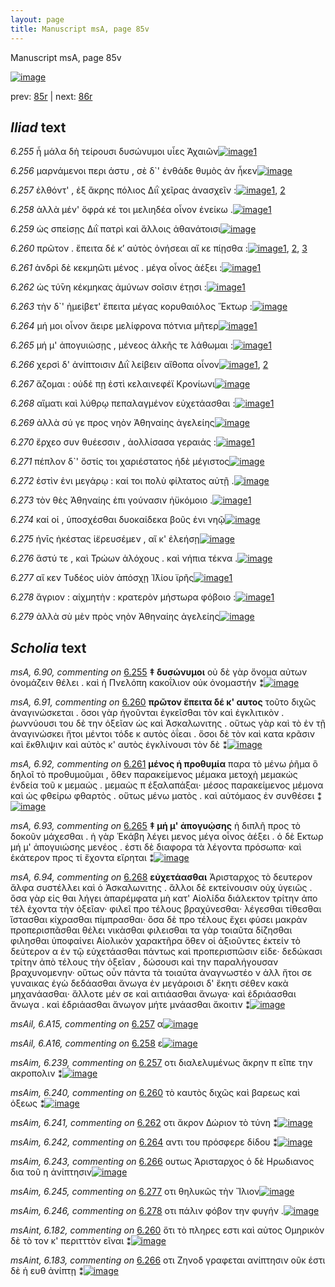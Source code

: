 ```yaml
---
layout: page
title: Manuscript msA, page 85v
---
```


Manuscript msA, page 85v

[![image](http://www.homermultitext.org/iipsrv?OBJ=IIP,1.0&FIF=/project/homer/pyramidal/deepzoom/hmt/vaimg/2017a/VA085VN_0588.tif&WID=100&CVT=JPEG)](http://www.homermultitext.org/ict2/?urn=urn:cite2:hmt:vaimg.2017a:VA085VN_0588)

prev:  [85r](../85r/) | next:  [86r](../86r/)

## *Iliad* text

*6.255* <a id="6.255"/> ἦ μάλα δὴ τείρουσι δυσώνυμοι υἷες Ἀχαιῶν[![image](http://www.homermultitext.org/iipsrv?OBJ=IIP,1.0&FIF=/project/homer/pyramidal/deepzoom/hmt/vaimg/2017a/VA085VN_0588.tif&RGN=0.435,0.2246,0.421,0.0301&WID=1000&CVT=JPEG)](http://www.homermultitext.org/ict2/?urn=urn:cite2:hmt:vaimg.2017a:VA085VN_0588@0.435,0.2246,0.421,0.0301)[1](#msA_6.90)

*6.256* <a id="6.256"/> μαρνάμενοι περι άστυ , σὲ δ`' ἐνθάδε θυμὸς ἀν ἧκεν[![image](http://www.homermultitext.org/iipsrv?OBJ=IIP,1.0&FIF=/project/homer/pyramidal/deepzoom/hmt/vaimg/2017a/VA085VN_0588.tif&RGN=0.434,0.2464,0.448,0.0301&WID=1000&CVT=JPEG)](http://www.homermultitext.org/ict2/?urn=urn:cite2:hmt:vaimg.2017a:VA085VN_0588@0.434,0.2464,0.448,0.0301)

*6.257* <a id="6.257"/> ἐλθόντ' , ἐξ ἄκρης πόλιος Διῒ χεῖρας ἀνασχεῖν :[![image](http://www.homermultitext.org/iipsrv?OBJ=IIP,1.0&FIF=/project/homer/pyramidal/deepzoom/hmt/vaimg/2017a/VA085VN_0588.tif&RGN=0.433,0.266,0.448,0.0301&WID=1000&CVT=JPEG)](http://www.homermultitext.org/ict2/?urn=urn:cite2:hmt:vaimg.2017a:VA085VN_0588@0.433,0.266,0.448,0.0301)[1](#msAil_6.A15), [2](#msAim_6.239)

*6.258* <a id="6.258"/> ἀλλὰ μέν' ὄφρά κέ τοι μελιηδέα οἶνον ἐνείκω .[![image](http://www.homermultitext.org/iipsrv?OBJ=IIP,1.0&FIF=/project/homer/pyramidal/deepzoom/hmt/vaimg/2017a/VA085VN_0588.tif&RGN=0.433,0.284,0.448,0.0301&WID=1000&CVT=JPEG)](http://www.homermultitext.org/ict2/?urn=urn:cite2:hmt:vaimg.2017a:VA085VN_0588@0.433,0.284,0.448,0.0301)[1](#msAil_6.A16)

*6.259* <a id="6.259"/> ὡς σπείσῃς Διῒ πατρὶ καὶ ἄλλοις ἀθανάτοισι[![image](http://www.homermultitext.org/iipsrv?OBJ=IIP,1.0&FIF=/project/homer/pyramidal/deepzoom/hmt/vaimg/2017a/VA085VN_0588.tif&RGN=0.435,0.3028,0.448,0.0301&WID=1000&CVT=JPEG)](http://www.homermultitext.org/ict2/?urn=urn:cite2:hmt:vaimg.2017a:VA085VN_0588@0.435,0.3028,0.448,0.0301)

*6.260* <a id="6.260"/> πρῶτον . ἔπειτα δέ κ’ αὐτὸς ὀνήσεαι αἴ κε πίῃσθα :[![image](http://www.homermultitext.org/iipsrv?OBJ=IIP,1.0&FIF=/project/homer/pyramidal/deepzoom/hmt/vaimg/2017a/VA085VN_0588.tif&RGN=0.436,0.3216,0.448,0.0301&WID=1000&CVT=JPEG)](http://www.homermultitext.org/ict2/?urn=urn:cite2:hmt:vaimg.2017a:VA085VN_0588@0.436,0.3216,0.448,0.0301)[1](#msAim_6.240), [2](#msAint_6.182), [3](#msA_6.91)

*6.261* <a id="6.261"/> ἀνδρὶ δὲ κεκμηῶτι μένος . μέγα οἶνος ἀέξει :[![image](http://www.homermultitext.org/iipsrv?OBJ=IIP,1.0&FIF=/project/homer/pyramidal/deepzoom/hmt/vaimg/2017a/VA085VN_0588.tif&RGN=0.432,0.3411,0.448,0.0301&WID=1000&CVT=JPEG)](http://www.homermultitext.org/ict2/?urn=urn:cite2:hmt:vaimg.2017a:VA085VN_0588@0.432,0.3411,0.448,0.0301)[1](#msA_6.92)

*6.262* <a id="6.262"/> ὡς τύ̄νη κέκμηκας ἀμύνων σοῖσιν έτῃσι :[![image](http://www.homermultitext.org/iipsrv?OBJ=IIP,1.0&FIF=/project/homer/pyramidal/deepzoom/hmt/vaimg/2017a/VA085VN_0588.tif&RGN=0.431,0.3606,0.448,0.0301&WID=1000&CVT=JPEG)](http://www.homermultitext.org/ict2/?urn=urn:cite2:hmt:vaimg.2017a:VA085VN_0588@0.431,0.3606,0.448,0.0301)[1](#msAim_6.241)

*6.263* <a id="6.263"/> τὴν δ`' ἠμείβετ' ἔπειτα μέγας κορυθαιόλος Ἕκτωρ :[![image](http://www.homermultitext.org/iipsrv?OBJ=IIP,1.0&FIF=/project/homer/pyramidal/deepzoom/hmt/vaimg/2017a/VA085VN_0588.tif&RGN=0.442,0.3779,0.448,0.0301&WID=1000&CVT=JPEG)](http://www.homermultitext.org/ict2/?urn=urn:cite2:hmt:vaimg.2017a:VA085VN_0588@0.442,0.3779,0.448,0.0301)

*6.264* <a id="6.264"/> μή μοι οἶνον ἄειρε μελίφρονα πότνια μῆτερ[![image](http://www.homermultitext.org/iipsrv?OBJ=IIP,1.0&FIF=/project/homer/pyramidal/deepzoom/hmt/vaimg/2017a/VA085VN_0588.tif&RGN=0.44,0.3974,0.448,0.0301&WID=1000&CVT=JPEG)](http://www.homermultitext.org/ict2/?urn=urn:cite2:hmt:vaimg.2017a:VA085VN_0588@0.44,0.3974,0.448,0.0301)[1](#msAim_6.242)

*6.265* <a id="6.265"/> μή μ' ἀπογυιώσῃς , μένεος ἀλκῆς τε λάθωμαι :[![image](http://www.homermultitext.org/iipsrv?OBJ=IIP,1.0&FIF=/project/homer/pyramidal/deepzoom/hmt/vaimg/2017a/VA085VN_0588.tif&RGN=0.438,0.4185,0.448,0.0301&WID=1000&CVT=JPEG)](http://www.homermultitext.org/ict2/?urn=urn:cite2:hmt:vaimg.2017a:VA085VN_0588@0.438,0.4185,0.448,0.0301)[1](#msA_6.93)

*6.266* <a id="6.266"/> χερσὶ δ' ἀνίπτοισιν Διῒ λείβειν αἴθοπα οἶνον[![image](http://www.homermultitext.org/iipsrv?OBJ=IIP,1.0&FIF=/project/homer/pyramidal/deepzoom/hmt/vaimg/2017a/VA085VN_0588.tif&RGN=0.436,0.438,0.448,0.0301&WID=1000&CVT=JPEG)](http://www.homermultitext.org/ict2/?urn=urn:cite2:hmt:vaimg.2017a:VA085VN_0588@0.436,0.438,0.448,0.0301)[1](#msAim_6.243), [2](#msAint_6.183)

*6.267* <a id="6.267"/> ἅζομαι : οὐδέ πῃ ἐστὶ κελαινεφέϊ Κρονίωνι[![image](http://www.homermultitext.org/iipsrv?OBJ=IIP,1.0&FIF=/project/homer/pyramidal/deepzoom/hmt/vaimg/2017a/VA085VN_0588.tif&RGN=0.434,0.456,0.448,0.0301&WID=1000&CVT=JPEG)](http://www.homermultitext.org/ict2/?urn=urn:cite2:hmt:vaimg.2017a:VA085VN_0588@0.434,0.456,0.448,0.0301)

*6.268* <a id="6.268"/> αἵματι καὶ λύθρῳ πεπαλαγμένον εὐχετάασθαι :[![image](http://www.homermultitext.org/iipsrv?OBJ=IIP,1.0&FIF=/project/homer/pyramidal/deepzoom/hmt/vaimg/2017a/VA085VN_0588.tif&RGN=0.434,0.4748,0.448,0.0301&WID=1000&CVT=JPEG)](http://www.homermultitext.org/ict2/?urn=urn:cite2:hmt:vaimg.2017a:VA085VN_0588@0.434,0.4748,0.448,0.0301)[1](#msA_6.94)

*6.269* <a id="6.269"/> ἀλλὰ σύ γε προς νηὸν Ἀθηναίης ἀγελείης[![image](http://www.homermultitext.org/iipsrv?OBJ=IIP,1.0&FIF=/project/homer/pyramidal/deepzoom/hmt/vaimg/2017a/VA085VN_0588.tif&RGN=0.432,0.4966,0.448,0.0301&WID=1000&CVT=JPEG)](http://www.homermultitext.org/ict2/?urn=urn:cite2:hmt:vaimg.2017a:VA085VN_0588@0.432,0.4966,0.448,0.0301)

*6.270* <a id="6.270"/> ἔρχεο συν θυέεσσιν , ἀολλίσασα γεραιάς :[![image](http://www.homermultitext.org/iipsrv?OBJ=IIP,1.0&FIF=/project/homer/pyramidal/deepzoom/hmt/vaimg/2017a/VA085VN_0588.tif&RGN=0.428,0.5139,0.448,0.0301&WID=1000&CVT=JPEG)](http://www.homermultitext.org/ict2/?urn=urn:cite2:hmt:vaimg.2017a:VA085VN_0588@0.428,0.5139,0.448,0.0301)[1](#msAint_6.184)

*6.271* <a id="6.271"/> πέπλον δ`' ὅστίς τοι χαριέστατος ἠδὲ μέγιστος[![image](http://www.homermultitext.org/iipsrv?OBJ=IIP,1.0&FIF=/project/homer/pyramidal/deepzoom/hmt/vaimg/2017a/VA085VN_0588.tif&RGN=0.429,0.5297,0.448,0.0301&WID=1000&CVT=JPEG)](http://www.homermultitext.org/ict2/?urn=urn:cite2:hmt:vaimg.2017a:VA085VN_0588@0.429,0.5297,0.448,0.0301)

*6.272* <a id="6.272"/> ἐστὶν ἐνι μεγάρῳ : καί τοι πολὺ φίλτατος αὐτῇ .[![image](http://www.homermultitext.org/iipsrv?OBJ=IIP,1.0&FIF=/project/homer/pyramidal/deepzoom/hmt/vaimg/2017a/VA085VN_0588.tif&RGN=0.429,0.55,0.448,0.0301&WID=1000&CVT=JPEG)](http://www.homermultitext.org/ict2/?urn=urn:cite2:hmt:vaimg.2017a:VA085VN_0588@0.429,0.55,0.448,0.0301)

*6.273* <a id="6.273"/> τὸν θὲς Ἀθηναίης ἐπι γούνασιν ἠϋκόμοιο .[![image](http://www.homermultitext.org/iipsrv?OBJ=IIP,1.0&FIF=/project/homer/pyramidal/deepzoom/hmt/vaimg/2017a/VA085VN_0588.tif&RGN=0.429,0.5695,0.448,0.0301&WID=1000&CVT=JPEG)](http://www.homermultitext.org/ict2/?urn=urn:cite2:hmt:vaimg.2017a:VA085VN_0588@0.429,0.5695,0.448,0.0301)[1](#msAim_6.244)

*6.274* <a id="6.274"/> καί οἱ , ὑποσχέσθαι δυοκαίδεκα βοῦς ἐνι νηῷ[![image](http://www.homermultitext.org/iipsrv?OBJ=IIP,1.0&FIF=/project/homer/pyramidal/deepzoom/hmt/vaimg/2017a/VA085VN_0588.tif&RGN=0.429,0.5883,0.448,0.0301&WID=1000&CVT=JPEG)](http://www.homermultitext.org/ict2/?urn=urn:cite2:hmt:vaimg.2017a:VA085VN_0588@0.429,0.5883,0.448,0.0301)

*6.275* <a id="6.275"/> ήνῑς ἠκέστας ἱ̈ερευσέμεν , αἴ κ' ἐλεήσῃ[![image](http://www.homermultitext.org/iipsrv?OBJ=IIP,1.0&FIF=/project/homer/pyramidal/deepzoom/hmt/vaimg/2017a/VA085VN_0588.tif&RGN=0.427,0.6056,0.448,0.0301&WID=1000&CVT=JPEG)](http://www.homermultitext.org/ict2/?urn=urn:cite2:hmt:vaimg.2017a:VA085VN_0588@0.427,0.6056,0.448,0.0301)

*6.276* <a id="6.276"/> ἄστύ τε , καὶ Τρώων ἀλόχους . καὶ νήπια τέκνα .[![image](http://www.homermultitext.org/iipsrv?OBJ=IIP,1.0&FIF=/project/homer/pyramidal/deepzoom/hmt/vaimg/2017a/VA085VN_0588.tif&RGN=0.431,0.6273,0.448,0.0301&WID=1000&CVT=JPEG)](http://www.homermultitext.org/ict2/?urn=urn:cite2:hmt:vaimg.2017a:VA085VN_0588@0.431,0.6273,0.448,0.0301)

*6.277* <a id="6.277"/> αἴ κεν Τυδέος υἱὸν ἀπόσχῃ Ἰ̈λίου ϊρῆς[![image](http://www.homermultitext.org/iipsrv?OBJ=IIP,1.0&FIF=/project/homer/pyramidal/deepzoom/hmt/vaimg/2017a/VA085VN_0588.tif&RGN=0.43,0.6454,0.448,0.0301&WID=1000&CVT=JPEG)](http://www.homermultitext.org/ict2/?urn=urn:cite2:hmt:vaimg.2017a:VA085VN_0588@0.43,0.6454,0.448,0.0301)[1](#msAim_6.245)

*6.278* <a id="6.278"/> ἄγριον : αἰχμητὴν : κρατερὸν μήστωρα φόβοιο :[![image](http://www.homermultitext.org/iipsrv?OBJ=IIP,1.0&FIF=/project/homer/pyramidal/deepzoom/hmt/vaimg/2017a/VA085VN_0588.tif&RGN=0.43,0.6664,0.448,0.0301&WID=1000&CVT=JPEG)](http://www.homermultitext.org/ict2/?urn=urn:cite2:hmt:vaimg.2017a:VA085VN_0588@0.43,0.6664,0.448,0.0301)[1](#msAim_6.246)

*6.279* <a id="6.279"/> ἀλλὰ σὺ μὲν πρὸς νηὸν Ἀθηναίης ἀγελείης[![image](http://www.homermultitext.org/iipsrv?OBJ=IIP,1.0&FIF=/project/homer/pyramidal/deepzoom/hmt/vaimg/2017a/VA085VN_0588.tif&RGN=0.427,0.6852,0.448,0.0301&WID=1000&CVT=JPEG)](http://www.homermultitext.org/ict2/?urn=urn:cite2:hmt:vaimg.2017a:VA085VN_0588@0.427,0.6852,0.448,0.0301)

## *Scholia* text

*msA, 6.90, commenting on* [6.255](#6.255)  <a id="msA_6.90"/> **‡ δυσώνυμοι** οὐ δὲ γὰρ ὄνομα αὐτων ὀνομάζειν θέλει . καὶ ἡ Πνελόπη κακοΐλιον οὐκ ὀνομαστήν ⁑[![image](http://www.homermultitext.org/iipsrv?OBJ=IIP,1.0&FIF=/project/homer/pyramidal/deepzoom/hmt/vaimg/2017a/VA085VN_0588.tif&RGN=0.17538688,0.11853389,0.53389831,0.02406639&WID=1000&CVT=JPEG)](http://www.homermultitext.org/ict2/?urn=urn:cite2:hmt:vaimg.2017a:VA085VN_0588@0.17538688,0.11853389,0.53389831,0.02406639)

*msA, 6.91, commenting on* [6.260](#6.260)  <a id="msA_6.91"/> **πρῶτον ἔπειτα δέ κ' αυτος** τοῦτο διχῶς ἀναγινώσκεται . ὅσοι γὰρ ἡγοῦνται ἐγκεῖσθαι τὸν καὶ ἐγκλιτικὸν . ῥωννύουσι του δὲ την ὀξεῖαν ὡς καὶ Ἀσκαλωνιτης . οὕτως γὰρ καὶ τὸ ἐν τῇ ἀναγινώσκει ἤτοι μέντοι τόδε κ αυτὸς ὀΐεαι . ὅσοι δὲ τὸν καὶ κατα κρᾶσιν καὶ ἔκθλιψιν καὶ αὐτὸς κ' αυτὸς ἐγκλίνουσι τὸν δὲ ⁑[![image](http://www.homermultitext.org/iipsrv?OBJ=IIP,1.0&FIF=/project/homer/pyramidal/deepzoom/hmt/vaimg/2017a/VA085VN_0588.tif&RGN=0.17815033,0.12226833,0.70136330,0.04854772&WID=1000&CVT=JPEG)](http://www.homermultitext.org/ict2/?urn=urn:cite2:hmt:vaimg.2017a:VA085VN_0588@0.17815033,0.12226833,0.70136330,0.04854772)

*msA, 6.92, commenting on* [6.261](#6.261)  <a id="msA_6.92"/> **μένος ἡ προθυμία** παρα τὸ μένω ῥῆμα ὃ δηλοῖ τὸ προθυμοῦμαι , ὅθεν παρακείμενος μέμακα μετοχὴ μεμακώς ἐνδεία τοῦ κ μεμαώς . μεμαὼς π ἐξαλαπάξαι· μέσος παρακείμενος μέμονα καὶ ὡς φθείρω φθαρτὸς . οὕτως μένω ματὸς . καὶ αὐτόμαος ἐν συνθέσει ⁑[![image](http://www.homermultitext.org/iipsrv?OBJ=IIP,1.0&FIF=/project/homer/pyramidal/deepzoom/hmt/vaimg/2017a/VA085VN_0588.tif&RGN=0.17151805,0.15795297,0.69252027,0.04107884&WID=1000&CVT=JPEG)](http://www.homermultitext.org/ict2/?urn=urn:cite2:hmt:vaimg.2017a:VA085VN_0588@0.17151805,0.15795297,0.69252027,0.04107884)

*msA, 6.93, commenting on* [6.265](#6.265)  <a id="msA_6.93"/> **‡ μή μ' ἀπογυῴσης** ἡ διπλῆ προς τὸ δοκοῦν μάχεσθαι . ἡ γὰρ Ἑκάβη λέγει μενος μέγα οἶνος ἀέξει . ὁ δὲ Εκτωρ μή μ' ἀπογυιώσης μενέος . ἐστι δὲ διαφορα τὰ λέγοντα πρόσωπα· καὶ ἑκάτερον προς τί ἔχοντα εἴρηται ⁑[![image](http://www.homermultitext.org/iipsrv?OBJ=IIP,1.0&FIF=/project/homer/pyramidal/deepzoom/hmt/vaimg/2017a/VA085VN_0588.tif&RGN=0.18846721,0.41770401,0.20854827,0.06777317&WID=1000&CVT=JPEG)](http://www.homermultitext.org/ict2/?urn=urn:cite2:hmt:vaimg.2017a:VA085VN_0588@0.18846721,0.41770401,0.20854827,0.06777317)

*msA, 6.94, commenting on* [6.268](#6.268)  <a id="msA_6.94"/> **εὐχετάασθαι** Ἀρισταρχος τὸ δευτερον ἄλφα συστέλλει καὶ ὁ Ἀσκαλωνιτης . ἄλλοι δὲ εκτείνουσιν οὐχ ὑγειῶς . ὅσα γὰρ εἰς θαι λήγει ἀπαρέμφατα μὴ κατ' Αἰολίδα διάλεκτον τρίτην ἀπο τέλ ἐχοντα τὴν ὀξεῖαν· φιλεῖ προ τέλους βραχύνεσθαι· λέγεσθαι τίθεσθαι ἵστασθαι κίχρασθαι πίμπρασθαι· ὅσα δὲ προ τέλους ἔχει φύσει μακρὰν προπερισπᾶσθαι θέλει νικὰσθαι φιλεισθαι τα γὰρ τοιαῦτα δίζησθαι φιλησθαι ὑποφαίνει Αἰολικὸν χαρακτῆρα ὅθεν οἱ ἀξιοῦντες ἐκτείν τὸ δεύτερον α ἐν τῷ εὐχετάασθαι πάντως καὶ προπερισπῶσιν εἰδε· δεδώκασι τρίτην ἀπὸ τέλους τὴν ὀξεῖαν , δώσουσι καὶ την παραλήγουσαν βραχυνομενην· οὕτως οὖν πάντα τὰ τοιαύτα ἀναγνωστέο ν ἀλλ ἤτοι σε γυναικας ἐγὼ δεδάασθαι ἄνωγα ἐν μεγάροισι δ' ἕκητι σέθεν κακὰ μηχανάασθαι· ἄλλοτε μέν σε καὶ αιτιάασθαι ἄνωγα· καὶ ἐδριάασθαι ἄνωγα . καὶ ἐδριάασθαι ἄνωγον μήτε μνάασθαι ἄκοιτιν ⁑[![image](http://www.homermultitext.org/iipsrv?OBJ=IIP,1.0&FIF=/project/homer/pyramidal/deepzoom/hmt/vaimg/2017a/VA085VN_0588.tif&RGN=0.19178335,0.47662517,0.21941783,0.26597510&WID=1000&CVT=JPEG)](http://www.homermultitext.org/ict2/?urn=urn:cite2:hmt:vaimg.2017a:VA085VN_0588@0.19178335,0.47662517,0.21941783,0.26597510)

*msAil, 6.A15, commenting on* [6.257](#6.257)  <a id="msAil_6.A15"/> α[![image](http://www.homermultitext.org/iipsrv?OBJ=IIP,1.0&FIF=/project/homer/pyramidal/deepzoom/hmt/vaimg/2017a/VA085VN_0588.tif&RGN=0.499,0.2697,0.029,0.012&WID=1000&CVT=JPEG)](http://www.homermultitext.org/ict2/?urn=urn:cite2:hmt:vaimg.2017a:VA085VN_0588@0.499,0.2697,0.029,0.012)

*msAil, 6.A16, commenting on* [6.258](#6.258)  <a id="msAil_6.A16"/> ε[![image](http://www.homermultitext.org/iipsrv?OBJ=IIP,1.0&FIF=/project/homer/pyramidal/deepzoom/hmt/vaimg/2017a/VA085VN_0588.tif&RGN=0.518,0.2878,0.026,0.0135&WID=1000&CVT=JPEG)](http://www.homermultitext.org/ict2/?urn=urn:cite2:hmt:vaimg.2017a:VA085VN_0588@0.518,0.2878,0.026,0.0135)

*msAim, 6.239, commenting on* [6.257](#6.257)  <a id="msAim_6.239"/> οτι διαλελυμένως ἄκρην π εῖπε την ακροπολιν ⁑[![image](http://www.homermultitext.org/iipsrv?OBJ=IIP,1.0&FIF=/project/homer/pyramidal/deepzoom/hmt/vaimg/2017a/VA085VN_0588.tif&RGN=0.38909359,0.27053942,0.05361091,0.02697095&WID=1000&CVT=JPEG)](http://www.homermultitext.org/ict2/?urn=urn:cite2:hmt:vaimg.2017a:VA085VN_0588@0.38909359,0.27053942,0.05361091,0.02697095)

*msAim, 6.240, commenting on* [6.260](#6.260)  <a id="msAim_6.240"/> τὸ καυτὸς διχῶς καὶ βαρεως καὶ ὀξεως ⁑[![image](http://www.homermultitext.org/iipsrv?OBJ=IIP,1.0&FIF=/project/homer/pyramidal/deepzoom/hmt/vaimg/2017a/VA085VN_0588.tif&RGN=0.38927782,0.32710927,0.05932203,0.02627939&WID=1000&CVT=JPEG)](http://www.homermultitext.org/ict2/?urn=urn:cite2:hmt:vaimg.2017a:VA085VN_0588@0.38927782,0.32710927,0.05932203,0.02627939)

*msAim, 6.241, commenting on* [6.262](#6.262)  <a id="msAim_6.241"/> οτι ἄκρον Δώριον τὸ τύνη ⁑[![image](http://www.homermultitext.org/iipsrv?OBJ=IIP,1.0&FIF=/project/homer/pyramidal/deepzoom/hmt/vaimg/2017a/VA085VN_0588.tif&RGN=0.38706706,0.37178423,0.05563744,0.02143845&WID=1000&CVT=JPEG)](http://www.homermultitext.org/ict2/?urn=urn:cite2:hmt:vaimg.2017a:VA085VN_0588@0.38706706,0.37178423,0.05563744,0.02143845)

*msAim, 6.242, commenting on* [6.264](#6.264)  <a id="msAim_6.242"/> αντι του πρόσφερε δίδου ⁑[![image](http://www.homermultitext.org/iipsrv?OBJ=IIP,1.0&FIF=/project/homer/pyramidal/deepzoom/hmt/vaimg/2017a/VA085VN_0588.tif&RGN=0.39222550,0.40857538,0.05361091,0.02213001&WID=1000&CVT=JPEG)](http://www.homermultitext.org/ict2/?urn=urn:cite2:hmt:vaimg.2017a:VA085VN_0588@0.39222550,0.40857538,0.05361091,0.02213001)

*msAim, 6.243, commenting on* [6.266](#6.266)  <a id="msAim_6.243"/> ουτως Ἀρισταρχος ὁ δὲ Ηρωδιανος δια τοῦ η ἀνίπτησιν[![image](http://www.homermultitext.org/iipsrv?OBJ=IIP,1.0&FIF=/project/homer/pyramidal/deepzoom/hmt/vaimg/2017a/VA085VN_0588.tif&RGN=0.39093589,0.44647303,0.05582167,0.02738589&WID=1000&CVT=JPEG)](http://www.homermultitext.org/ict2/?urn=urn:cite2:hmt:vaimg.2017a:VA085VN_0588@0.39093589,0.44647303,0.05582167,0.02738589)

*msAim, 6.245, commenting on* [6.277](#6.277)  <a id="msAim_6.245"/> οτι θηλυκῶς τὴν Ἴλιον[![image](http://www.homermultitext.org/iipsrv?OBJ=IIP,1.0&FIF=/project/homer/pyramidal/deepzoom/hmt/vaimg/2017a/VA085VN_0588.tif&RGN=0.40456890,0.66141079,0.04366249,0.01798064&WID=1000&CVT=JPEG)](http://www.homermultitext.org/ict2/?urn=urn:cite2:hmt:vaimg.2017a:VA085VN_0588@0.40456890,0.66141079,0.04366249,0.01798064)

*msAim, 6.246, commenting on* [6.278](#6.278)  <a id="msAim_6.246"/> οτι πάλιν φόβον την φυγήν .[![image](http://www.homermultitext.org/iipsrv?OBJ=IIP,1.0&FIF=/project/homer/pyramidal/deepzoom/hmt/vaimg/2017a/VA085VN_0588.tif&RGN=0.41046426,0.67994467,0.04310980,0.01715076&WID=1000&CVT=JPEG)](http://www.homermultitext.org/ict2/?urn=urn:cite2:hmt:vaimg.2017a:VA085VN_0588@0.41046426,0.67994467,0.04310980,0.01715076)

*msAint, 6.182, commenting on* [6.260](#6.260)  <a id="msAint_6.182"/> ὅτι τὸ πληρες εστι καὶ αὐτος Ομηρικὸν δὲ τὸ τον κ' περιτττὸν εῖναι ⁑[![image](http://www.homermultitext.org/iipsrv?OBJ=IIP,1.0&FIF=/project/homer/pyramidal/deepzoom/hmt/vaimg/2017a/VA085VN_0588.tif&RGN=0.84893147,0.31701245,0.04163596,0.04107884&WID=1000&CVT=JPEG)](http://www.homermultitext.org/ict2/?urn=urn:cite2:hmt:vaimg.2017a:VA085VN_0588@0.84893147,0.31701245,0.04163596,0.04107884)

*msAint, 6.183, commenting on* [6.266](#6.266)  <a id="msAint_6.183"/> οτι Ζηνοδ γραφεται ανίπτησιν οῦκ έστι δὲ ἡ ευθ ἀνίπτῃ ⁑[![image](http://www.homermultitext.org/iipsrv?OBJ=IIP,1.0&FIF=/project/homer/pyramidal/deepzoom/hmt/vaimg/2017a/VA085VN_0588.tif&RGN=0.85022108,0.42959889,0.03408254,0.03540802&WID=1000&CVT=JPEG)](http://www.homermultitext.org/ict2/?urn=urn:cite2:hmt:vaimg.2017a:VA085VN_0588@0.85022108,0.42959889,0.03408254,0.03540802)